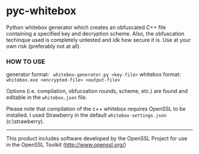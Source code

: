 # pyc-whitebox

Python whitebox generator which creates an obfuscated C++ file containing a specified key and decryption scheme. Also, the obfuscation techinque used is completely untested and idk how secure it is. Use at your own risk (preferably not at all).

### HOW TO USE

generator format: ``` whitebox-generator.py <key-file>```
whitebox format: ```whitebox.exe <encrypted-file> <output-file>```

Options (i.e. compilation, obfucsation rounds, scheme, etc.) are found and editable in the ```whitebox.json``` file.

Please note that compilation of the c++ whitebox requires OpenSSL to be installed. I used Strawberry in the default ```whitebox-settings.json``` (c:\strawberry).


---

This product includes software developed by the OpenSSL Project 
for use in the OpenSSL Toolkit (http://www.openssl.org/)